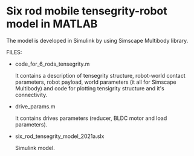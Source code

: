 # Six rod mobile tensegrity-robot model in MATLAB

The model is developed in Simulink by using Simscape Multibody library.

FILES:

- code_for_6_rods_tensegrity.m

    It contains a description of tensegrity structure, robot-world contact parameters, robot payload, world parameters (it all for Simscape Multibody) and code for plotting tensigrity structure and it's connectivity.

- drive_params.m

    It contains drives parameters (reducer, BLDC motor and load parameters).

- six_rod_tensegrity_model_2021a.slx

    Simulink model.